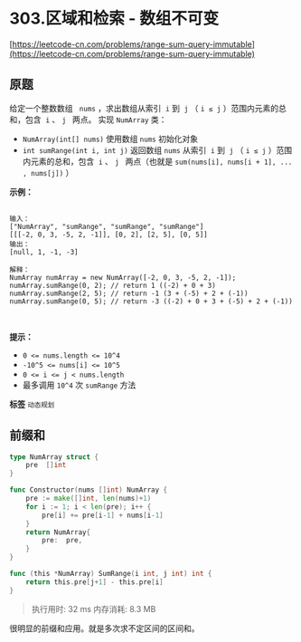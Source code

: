 # 303.区域和检索 - 数组不可变
[https://leetcode-cn.com/problems/range-sum-query-immutable](https://leetcode-cn.com/problems/range-sum-query-immutable) 
## 原题
给定一个整数数组   `nums` ，求出数组从索引  `i`  到  `j` （ `i ≤ j` ）范围内元素的总和，包含  `i` 、 `j ` 两点。
实现 `NumArray` 类：
-  `NumArray(int[] nums)` 使用数组 `nums` 初始化对象
-  `int sumRange(int i, int j)` 返回数组 `nums` 从索引  `i`  到  `j` （ `i ≤ j` ）范围内元素的总和，包含  `i` 、 `j ` 两点（也就是 `sum(nums[i], nums[i + 1], ... , nums[j])` ）
 

 **示例：** 

```

输入：
["NumArray", "sumRange", "sumRange", "sumRange"]
[[[-2, 0, 3, -5, 2, -1]], [0, 2], [2, 5], [0, 5]]
输出：
[null, 1, -1, -3]

解释：
NumArray numArray = new NumArray([-2, 0, 3, -5, 2, -1]);
numArray.sumRange(0, 2); // return 1 ((-2) + 0 + 3)
numArray.sumRange(2, 5); // return -1 (3 + (-5) + 2 + (-1)) 
numArray.sumRange(0, 5); // return -3 ((-2) + 0 + 3 + (-5) + 2 + (-1))

```
 

 **提示：** 
-  `0 <= nums.length <= 10^4` 
-  `-10^5 <= nums[i] <= 10^5` 
-  `0 <= i <= j < nums.length` 
- 最多调用 `10^4` 次 `sumRange` 方法
 
**标签**
`动态规划` 


## 前缀和
```go
type NumArray struct {
	pre  []int
}

func Constructor(nums []int) NumArray {
	pre := make([]int, len(nums)+1)
	for i := 1; i < len(pre); i++ {
		pre[i] += pre[i-1] + nums[i-1]
	}
	return NumArray{
		pre:  pre,
	}
}

func (this *NumArray) SumRange(i int, j int) int {
	return this.pre[j+1] - this.pre[i]
}
```
>执行用时: 32 ms
内存消耗: 8.3 MB

很明显的前缀和应用。就是多次求不定区间的区间和。